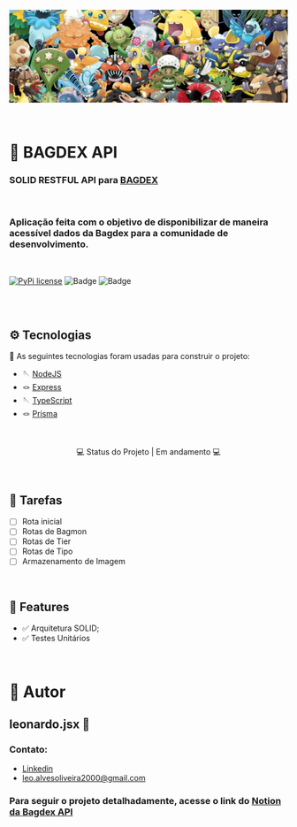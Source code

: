 ![Banner](/public/git/bagbanner.jpg)

<br/>

# 🐣 BAGDEX API

### SOLID RESTFUL API para <a href="https://twitter.com/bagilustrador">BAGDEX</a>

<br/>

### Aplicação feita com o objetivo de disponibilizar de maneira acessível dados da Bagdex para a comunidade de desenvolvimento.

<br/>

[![PyPi license](https://badgen.net/pypi/license/pip/)](https://pypi.com/project/pip/) ![Badge](https://img.shields.io/static/v1?label=MadeWith&message=TypeScript&color=OO7accstyle=for-the-badge&logo=ghost) ![Badge](https://img.shields.io/static/v1?label=Usage&message=NodeJS&color=007accstyle=for-the-badge&logo=ghost)

<br/>
<br/>

## ⚙️ Tecnologias

🧵 As seguintes tecnologias foram usadas para construir o projeto:

- 🪡 [NodeJS](https://nodejs.org/en/)
- 🪢 [Express](https://expressjs.com/pt-br/)
- 🪡 [TypeScript](https://www.typescriptlang.org/)
- 🪢 [Prisma](https://www.prisma.io/)

<br/>

<p align="center">
  💻 Status do Projeto | Em andamento 💻
  <br/>
  <!-- <a align="center" href="#" target="_blank">
    Acesse o projeto: #
  </a> -->
</p>

<br/>


## 📝 Tarefas 

- [ ] Rota inicial
- [ ] Rotas de Bagmon
- [ ] Rotas de Tier
- [ ] Rotas de Tipo
- [ ] Armazenamento de Imagem

<br/>

## 🧶 Features 
- ✅ Arquitetura SOLID;
- ✅ Testes Unitários

<br/>

# 🥷 Autor
## leonardo.jsx 🎯 
### Contato:

- [Linkedin](https://www.linkedin.com/in/leonardo-alves-35a7281a0/)
- [leo.alvesoliveira2000@gmail.com](mailto:leo.alvesoliveira2000@gmail.com)

### Para seguir o projeto detalhadamente, acesse o link do <a href="https://factual-plum-5a2.notion.site/BAGDEX-API-161a218aa4284825a41fb7b15439514e">Notion da Bagdex API</a> 